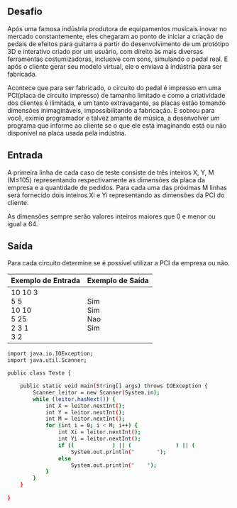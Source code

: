 ## Desafio

Após uma famosa indústria produtora de equipamentos musicais inovar no mercado constantemente, eles chegaram ao ponto de iniciar a criação de pedais de efeitos para guitarra a partir do desenvolvimento de um protótipo 3D e interativo criado por um usuário, com direito às mais diversas ferramentas costumizadoras, inclusive com sons, simulando o pedal real. E após o cliente gerar seu modelo virtual, ele o enviava à indústria para ser fabricada.

Acontece que para ser fabricado, o circuito do pedal é impresso em uma PCI(placa de circuito impresso) de tamanho limitado e como a criatividade dos clientes é ilimitada, e um tanto extravagante, as placas estão tomando dimensões inimagináveis, impossibilitando a fabricação. E sobrou para você, exímio programador e talvez amante de música, a desenvolver um programa que informe ao cliente se o que ele está imaginando está ou não disponível na placa usada pela indústria.

## Entrada

A primeira linha de cada caso de teste consiste de três inteiros X, Y, M (M≤105) representando respectivamente as dimensões da placa da empresa e a quantidade de pedidos. Para cada uma das próximas M linhas será fornecido dois inteiros Xi e Yi representando as dimensões da PCI do cliente.

As dimensões sempre serão valores inteiros maiores que 0 e menor ou igual a 64.

## Saída

Para cada circuito determine se é possível utilizar a PCI da empresa ou não.

| Exemplo de Entrada | Exemplo de Saída|
| ---|--- |
| 10 10 3<br />5 5<br />10 10<br />5 25<br />2 3 1<br />3 2 | Sim<br />Sim<br />Nao<br />Sim |


```bash
import java.io.IOException;
import java.util.Scanner;

public class Teste {

	public static void main(String[] args) throws IOException {
		Scanner leitor = new Scanner(System.in);
		while (leitor.hasNext()) {
			int X = leitor.nextInt();
			int Y = leitor.nextInt();
			int M = leitor.nextInt();
			for (int i = 0; i < M; i++) {
				int Xi = leitor.nextInt();
				int Yi = leitor.nextInt();
				if ((            ) || (              ) || (                     ))   //implemente sua lógica nos espaços em branco
					System.out.println("       ");
				else
					System.out.println("    ");
			}
		}
	}
	
}
```

